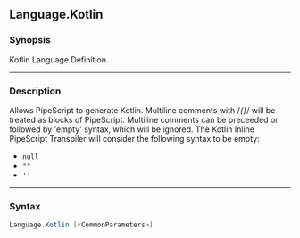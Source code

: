 Language.Kotlin
---------------

### Synopsis
Kotlin Language Definition.

---

### Description

Allows PipeScript to generate Kotlin.
Multiline comments with /*{}*/ will be treated as blocks of PipeScript.
Multiline comments can be preceeded or followed by 'empty' syntax, which will be ignored.
The Kotlin Inline PipeScript Transpiler will consider the following syntax to be empty:
* ```null```
* ```""```
* ```''```

---

### Syntax
```PowerShell
Language.Kotlin [<CommonParameters>]
```
